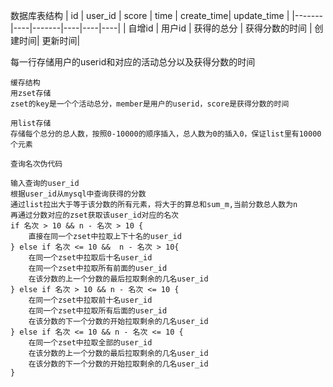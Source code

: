 
数据库表结构
| id  | user_id | score | time | create_time| update_time |
|-------|----|-------|----|----|----|
| 自增id  | 用户id  | 获得的总分     | 获得分数的时间  | 创建时间| 更新时间|

每一行存储用户的userid和对应的活动总分以及获得分数的时间

```
缓存结构
用zset存储
zset的key是一个个活动总分，member是用户的userid，score是获得分数的时间

用list存储
存储每个总分的总人数，按照0-10000的顺序插入，总人数为0的插入0，保证list里有10000个元素
```

```
查询名次伪代码

输入查询的user_id
根据user_id从mysql中查询获得的分数
通过list拉出大于等于该分数的所有元素，将大于的算总和sum_m,当前分数总人数为n
再通过分数对应的zset获取该user_id对应的名次
if 名次 > 10 && n - 名次 > 10 {
    直接在同一个zset中拉取上下十名的user_id
} else if 名次 <= 10 &&  n - 名次 > 10{
    在同一个zset中拉取后十名user_id
    在同一个zset中拉取所有前面的user_id
    在该分数的上一个分数的最后拉取剩余的几名user_id
} else if 名次 > 10 && n - 名次 <= 10 {
    在同一个zset中拉取前十名user_id
    在同一个zset中拉取所有后面的user_id
    在该分数的下一个分数的开始拉取剩余的几名user_id
} else if 名次 <= 10 && n - 名次 <= 10 {
    在同一个zset中拉取全部的user_id
    在该分数的上一个分数的最后拉取剩余的几名user_id
    在该分数的下一个分数的开始拉取剩余的几名user_id
}
```